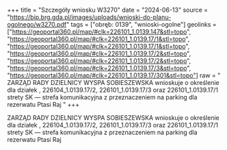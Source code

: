 +++
title = "Szczegóły wniosku W3270"
date = "2024-06-13"
source = "https://bip.brg.gda.pl/images/uploads/wnioski-do-planu-ogolnego/w3270.pdf"
tags = ["obręb: 0139", "wnioski-ogolne"]
geolinks = ["https://geoportal360.pl/map/#clk=226101_1.0139.147&stl=topo", "https://geoportal360.pl/map/#clk=226101_1.0139.17/1&stl=topo", "https://geoportal360.pl/map/#clk=226101_1.0139.17/1&stl=topo", "https://geoportal360.pl/map/#clk=226101_1.0139.17/2&stl=topo", "https://geoportal360.pl/map/#clk=226101_1.0139.17/2&stl=topo", "https://geoportal360.pl/map/#clk=226101_1.0139.17/3&stl=topo", "https://geoportal360.pl/map/#clk=226101_1.0139.17/301&stl=topo"]
raw = " ZARZĄD RADY DZIELNICY WYSPA SOBIESZEWSKA wnioskuje o określenie dla działek , 226104_1.0139.17/2, 226101_1.0139.17/3 oraz 226101_1.0139.17/1 strety SK — strefa komunikacyjna z przeznaczeniem na parking dla rezerwatu Ptasi Raj "
+++

 ZARZĄD RADY DZIELNICY WYSPA SOBIESZEWSKA wnioskuje o określenie dla działek ,
226104_1.0139.17/2, 226101_1.0139.17/3 oraz 226101_1.0139.17/1 strety SK — strefa komunikacyjna z
przeznaczeniem na parking dla rezerwatu Ptasi Raj



